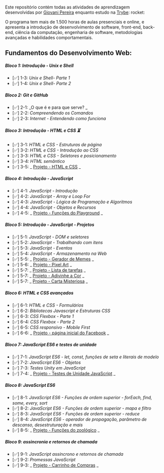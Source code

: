 
Este repositório contém todas as atividades de aprendizagem desenvolvidas por [Giovani Pereira](https://www.linkedin.com/in/giovani-pereira-dev/) enquanto estudo na [Trybe](https://www.betrybe.com/): rocket:


O programa tem mais de 1.500 horas de aulas presenciais e online, e apresenta a introdução de desenvolvimento de software, front-end, back-end, ciência da computação, engenharia de software, metodologias avançadas e habilidades comportamentais.

## Fundamentos do Desenvolvimento Web: 

##### Bloco 1: Introdução - Unix e Shell

- [✅] 1-3: _Unix e Shell- Parte 1_
- [✅] 1-4: _Unix e Shell- Parte 2_

##### Bloco 2: Git e GitHub

- [✅] 2-1: _O que é e para que serve? _
- [✅] 2-2: _Compreendendo os Comandos_
- [✅] 2-3: _Internet - Entendendo como funciona_

##### Bloco 3: Introdução - HTML e CSS ⏳

- [✅] 3-1: _HTML e CSS - Estruturas de página_
- [✅] 3-2: _HTML e CSS - Introdução ao CSS_
- [✅] 3-3: _HTML e CSS - Seletores e posicionamento_
- [✅] 3-4: _HTML semântico_
- [✅] 3-5: _ [Projeto - HTML e CSS]() _

##### Bloco 4: Introdução - JavaScript

- [✅] 4-1: _JavaScript - Introdução_
- [✅] 4-2: _JavaScript - Array e Loop For_
- [✅] 4-3: _JavaScript - Lógica de Programação e Algoritmos_
- [✅] 4-4: _JavaScript - Objetos e Recursos_
- [✅] 4-5: _ [Projeto - Funções do Playground]() _

##### Bloco 5: Introdução - JavaScript - Projetos

- [✅] 5-1: _JavaScript - DOM e seletores_
- [✅] 5-2: _JavaScript - Trabalhando com itens_
- [✅] 5-3: _JavaScript - Eventos_
- [✅] 5-4: _JavaScript - Armazenamento na Web_
- [✅] 5-5: _ [Projeto - Gerador de Memes]() _
- [✅] 5-6: _ [Projeto - Pixel Art]() _
- [✅] 5-7: _ [Projeto - Lista de tarefas]() _
- [✅] 5-7: _ [Projeto - Adivinhe a Cor]() _
- [✅] 5-7: _ [Projeto - Carta Misteriosa]() _

##### Bloco 6: HTML e CSS avançados

- [✅] 6-1: _HTML e CSS - Formulários_
- [✅] 6-2: _Bibliotecas Javascript e Estruturas CSS_
- [✅] 6-3: _CSS Flexbox - Parte 1_
- [✅] 6-4: _CSS Flexbox - Parte 2_
- [✅] 6-5: _CSS responsivo - Mobile First_
- [✅] 6-6: _ [Projeto - página inicial do Facebook]() _

##### Bloco 7: JavaScript ES6 e testes de unidade

- [✅] 7-1: _JavaScript ES6 - let, const, funções de seta e literais de modelo_
- [✅] 7-2: _JavaScript ES6 - Objetos_
- [✅] 7-3: _Testes Unity em JavaScript_
- [✅] 7-4: _ [Projeto - Testes de Unidade JavaScript]() _

##### Bloco 8: JavaScript ES6

- [✅] 8-1: _JavaScript ES6 - Funções de ordem superior - forEach, find, some, every, sort_
- [✅] 8-2: _JavaScript ES6 - Funções de ordem superior - mapa e filtro_
- [✅] 8-3: _JavaScript ES6 - Funções de ordem superior - reduce_
- [✅] 8-4: _JavaScript ES6 - operador de propagação, parâmetro de descanso, desestruturação e mais_
- [✅] 8-5: _ [Projeto - Funções do zoológico]() _

##### Bloco 9: assincronia e retornos de chamada

- [✅] 9-1: _JavaScript assíncrono e retornos de chamada_
- [✅] 9-2: _Promessas JavaScript_
- [✅] 9-3: _ [Projeto - Carrinho de Compras]() _


